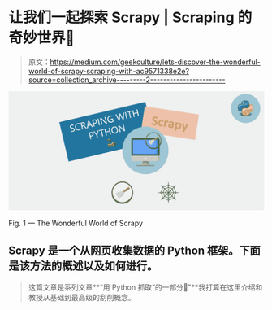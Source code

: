 # 让我们一起探索 Scrapy | Scraping 的奇妙世界🐍

> 原文：<https://medium.com/geekculture/lets-discover-the-wonderful-world-of-scrapy-scraping-with-ac9571338e2e?source=collection_archive---------2----------------------->

![](img/4bb1d67f327ea59118f6ba17fe8a3c99.png)

Fig. 1 — The Wonderful World of Scrapy

## Scrapy 是一个从网页收集数据的 Python 框架。下面是该方法的概述以及如何进行。

> 这篇文章是系列文章**“用 Python 抓取”的一部分🐍"**我打算在这里介绍和教授从基础到最高级的刮削概念。